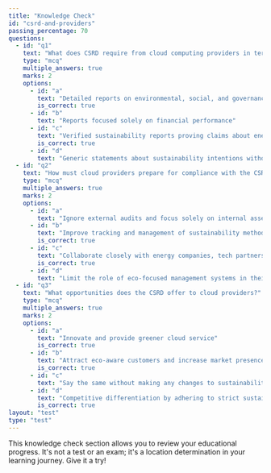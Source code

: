 ```yaml
---
title: "Knowledge Check"
id: "csrd-and-providers"
passing_percentage: 70
questions:
  - id: "q1"
    text: "What does CSRD require from cloud computing providers in terms of reporting?"
    type: "mcq"
    multiple_answers: true
    marks: 2
    options:
      - id: "a"
        text: "Detailed reports on environmental, social, and governance (ESG) efforts"
        is_correct: true
      - id: "b"
        text: "Reports focused solely on financial performance"
      - id: "c"
        text: "Verified sustainability reports proving claims about energy efficiency and renewable energy use"
        is_correct: true
      - id: "d"
        text: "Generic statements about sustainability intentions without the need for verification"
  - id: "q2"
    text: "How must cloud providers prepare for compliance with the CSRD?"
    type: "mcq"
    multiple_answers: true
    marks: 2
    options:
      - id: "a"
        text: "Ignore external audits and focus solely on internal assessments"
      - id: "b"
        text: "Improve tracking and management of sustainability methods"
        is_correct: true
      - id: "c"
        text: "Collaborate closely with energy companies, tech partners, and industry groups"
        is_correct: true
      - id: "d"
        text: "Limit the role of eco-focused management systems in their operation"
  - id: "q3"
    text: "What opportunities does the CSRD offer to cloud providers?"
    type: "mcq"
    multiple_answers: true
    marks: 2
    options:
      - id: "a"
        text: "Innovate and provide greener cloud service"
        is_correct: true
      - id: "b"
        text: "Attract eco-aware customers and increase market presence"
        is_correct: true
      - id: "c"
        text: "Say the same without making any changes to sustainability practices"
      - id: "d"
        text: "Competitive differentiation by adhering to strict sustainability requirements"
        is_correct: true
layout: "test"
type: "test"
---
```

This knowledge check section allows you to review your educational progress. It's not a test or an exam; it's a location determination in your learning journey. Give it a try!
